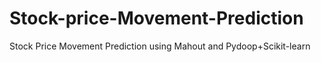 Stock-price-Movement-Prediction
===============================

Stock Price Movement Prediction using Mahout and Pydoop+Scikit-learn
